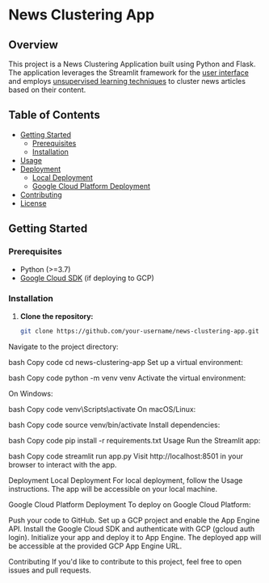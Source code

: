 # News Clustering App

## Overview

This project is a News Clustering Application built using Python and Flask. The application leverages the Streamlit framework for the [user interface](#usage) and employs [unsupervised learning techniques](#overview) to cluster news articles based on their content.

## Table of Contents

- [Getting Started](#getting-started)
  - [Prerequisites](#prerequisites)
  - [Installation](#installation)
- [Usage](#usage)
- [Deployment](#deployment)
  - [Local Deployment](#local-deployment)
  - [Google Cloud Platform Deployment](#google-cloud-platform-deployment)
- [Contributing](#contributing)
- [License](#license)

## Getting Started

### Prerequisites

- Python (>=3.7)
- [Google Cloud SDK](https://cloud.google.com/sdk/docs/install) (if deploying to GCP)

### Installation

1. **Clone the repository:**

   ```bash
   git clone https://github.com/your-username/news-clustering-app.git
Navigate to the project directory:

bash
Copy code
cd news-clustering-app
Set up a virtual environment:

bash
Copy code
python -m venv venv
Activate the virtual environment:

On Windows:

bash
Copy code
venv\Scripts\activate
On macOS/Linux:

bash
Copy code
source venv/bin/activate
Install dependencies:

bash
Copy code
pip install -r requirements.txt
Usage
Run the Streamlit app:

bash
Copy code
streamlit run app.py
Visit http://localhost:8501 in your browser to interact with the app.

Deployment
Local Deployment
For local deployment, follow the Usage instructions. The app will be accessible on your local machine.

Google Cloud Platform Deployment
To deploy on Google Cloud Platform:

Push your code to GitHub.
Set up a GCP project and enable the App Engine API.
Install the Google Cloud SDK and authenticate with GCP (gcloud auth login).
Initialize your app and deploy it to App Engine.
The deployed app will be accessible at the provided GCP App Engine URL.

Contributing
If you'd like to contribute to this project, feel free to open issues and pull requests.

